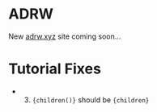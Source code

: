 # ADRW

New [adrw.xyz](http://adrw.xyz) site coming soon...

# Tutorial Fixes
- 3. `{children()}` should be `{children}`


